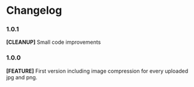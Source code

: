 # Changelog

### 1.0.1
**[CLEANUP]** Small code improvements

### 1.0.0
**[FEATURE]** First version including image compression for every uploaded jpg and png.